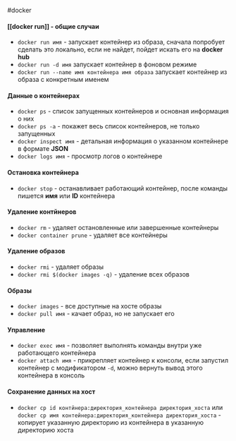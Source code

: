 #docker
#### [[docker run]] - общие случаи
- `docker run имя` - запускает контейнер из образа, сначала попробует сделать это локально, если не найдет, пойдет искать его на **docker hub**
- `docker run -d имя` запускает контейнер в фоновом режиме
- `docker run --name имя контейнера имя образа` запускает контейнер из образа с конкретным именем
#### Данные о контейнерах
- `docker ps` - список запущенных контейнеров и основная информация о них
- `docker ps -a` - покажет весь список контейнеров, не только запущенных
- `docker inspect имя` - детальная информация о указанном контейнере в формате **JSON**
- `docker logs имя` - просмотр логов о контейнере
#### Остановка контейнера
- `docker stop` - останавливает работающий контейнер, после команды пишется **имя** или **ID** контейнера
#### Удаление контйнеров
- `docker rm` - удаляет остановленные или завершенные контейнеры
- `docker container prune` - удаляет все контейнеры
#### Удаление образов
- `docker rmi` - удаляет образы
- `docker rmi $(docker images -q)` - удаление всех образов
#### Образы
- `docker images` - все доступные на хосте образы
- `docker pull имя` - качает образ, но не запускает его  
#### Управление
- `docker exec имя` - позволяет выполнять команды внутри уже работающего контейнера
- `docker attach имя` - прикрепляет контейнер к консоли, если запустил контейнер с модификатором `-d`, можно вернуть вывод этого контейнера в консоль
#### Сохранение данных на хост
- `docker cp id контйнера:директория_контейнера директория_хоста` или `docker cp имя контейнера:директория_контейнера директория_хоста` - копирует указанную директорию из контейнера в указанную директорию хоста